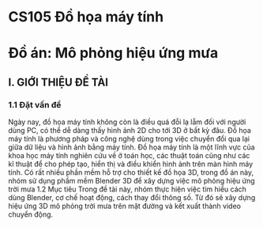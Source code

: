 # CS105 Đồ họa máy tính 

# Đồ án: Mô phỏng hiệu ứng mưa
<h2>I.	GIỚI THIỆU ĐỀ TÀI	</h2>
<h3>1.1 Đặt vấn đề</h3>
Ngày nay, đồ họa máy tính không còn là điều quá đỗi lạ lẵm đối với người     dùng PC, có thể dễ dàng thấy hình ảnh 2D cho tới 3D ở bất kỳ đâu. 
Đồ họa máy tính là phương pháp và công nghệ dùng trong việc chuyển đổi qua lại giữa dữ liệu và hình ảnh bằng máy tính. Đồ họa máy tính là một lĩnh vực của khoa học máy tính nghiên cứu về ở toán học, các thuật toán cũng như các kĩ thuật để cho phép tạo, hiển thị và điều khiển hình ảnh trên màn hình máy tính. 
Có rất nhiều phần mềm hỗ trợ cho thiết kế đồ họa 3D, trong đồ án này, nhóm sử dụng phầm mềm Blender 3D để xây dựng việc mô phỏng hiệu ứng trời mưa
1.2 Mục tiêu
Trong đề tài này, nhóm thực hiện việc tìm hiểu cách dùng Blender, cơ chế hoạt động, cách thay đổi thông số. Từ đó sẽ xây dựng hiệu ứng 3D mô phỏng trời mưa trên mặt đường và kết xuất thành video chuyển động. 
